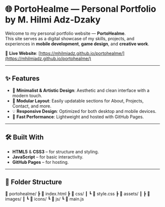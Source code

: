 # 🌐 PortoHealme — Personal Portfolio by M. Hilmi Adz-Dzaky

Welcome to my personal portfolio website — **PortoHealme**.  
This site serves as a digital showcase of my skills, projects, and experiences in **mobile development**, **game design**, and **creative work**.

🔗 **Live Website**: [https://mhilmiadz.github.io/portohealme/](https://mhilmiadz.github.io/portohealme/)

---

## ✨ Features

- 🎨 **Minimalist & Artistic Design**: Aesthetic and clean interface with a modern touch.
- 🧩 **Modular Layout**: Easily updatable sections for About, Projects, Contact, and more.
- 💡 **Responsive Design**: Optimized for both desktop and mobile devices.
- 🚀 **Fast Performance**: Lightweight and hosted with GitHub Pages.

---

## 🛠️ Built With

- **HTML5** & **CSS3** – for structure and styling.
- **JavaScript** – for basic interactivity.
- **GitHub Pages** – for hosting.

---

## 📁 Folder Structure
📁 portohealme/
┣ 📄 index.html
┣ 📁 css/
┃ ┗ 📄 style.css
┣ 📁 assets/
┃ ┣ 📁 images/
┃ ┗ 📁 icons/
┗ 📁 js/
┗ 📄 main.js

